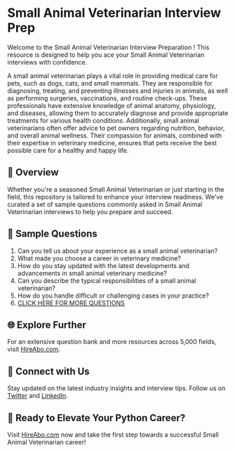 # Small Animal Veterinarian Interview Prep

Welcome to the Small Animal Veterinarian Interview Preparation ! This resource is designed to help you ace your Small Animal Veterinarian interviews with confidence.

A small animal veterinarian plays a vital role in providing medical care for pets, such as dogs, cats, and small mammals. They are responsible for diagnosing, treating, and preventing illnesses and injuries in animals, as well as performing surgeries, vaccinations, and routine check-ups. These professionals have extensive knowledge of animal anatomy, physiology, and diseases, allowing them to accurately diagnose and provide appropriate treatments for various health conditions. Additionally, small animal veterinarians often offer advice to pet owners regarding nutrition, behavior, and overall animal wellness. Their compassion for animals, combined with their expertise in veterinary medicine, ensures that pets receive the best possible care for a healthy and happy life.

## 🚀 Overview

Whether you're a seasoned Small Animal Veterinarian or just starting in the field, this repository is tailored to enhance your interview readiness. We've curated a set of sample questions commonly asked in Small Animal Veterinarian interviews to help you prepare and succeed.

## 📝 Sample Questions

1. Can you tell us about your experience as a small animal veterinarian?
2. What made you choose a career in veterinary medicine?
3. How do you stay updated with the latest developments and advancements in small animal veterinary medicine?
4. Can you describe the typical responsibilities of a small animal veterinarian?
5. How do you handle difficult or challenging cases in your practice?
6. [CLICK HERE FOR MORE QUESTIONS](https://hireabo.com/job/24_0_3/Small%20Animal%20Veterinarian)

## 🌐 Explore Further

For an extensive question bank and more resources across 5,000 fields, visit [HireAbo.com](https://www.hireabo.com).

## 📱 Connect with Us

Stay updated on the latest industry insights and interview tips. Follow us on [Twitter](https://twitter.com/hireabo) and [LinkedIn](https://www.linkedin.com/in/hire-abo-3609972a8/).

## 🚀 Ready to Elevate Your Python Career?

Visit [HireAbo.com](https://www.hireabo.com) now and take the first step towards a successful Small Animal Veterinarian career!